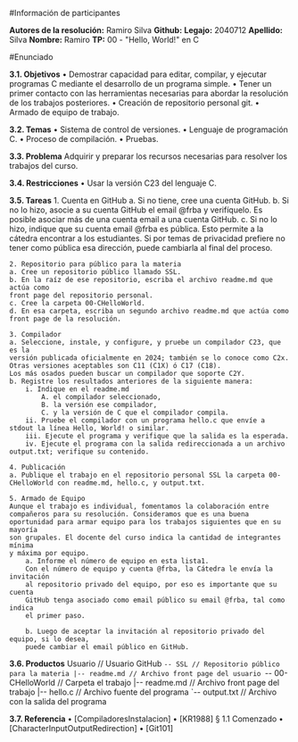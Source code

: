 #Información de participantes

**Autores de la resolución:** Ramiro Silva
**Github:** 
**Legajo:** 2040712
**Apellido:** Silva
**Nombre:** Ramiro
**TP:** 00 - "Hello, World!" en C

#Enunciado

**3.1. Objetivos**
	• Demostrar capacidad para editar, compilar, y ejecutar programas C mediante
	el desarrollo de un programa simple.
	• Tener un primer contacto con las herramientas necesarias para abordar la
	resolución de los trabajos posteriores.
	• Creación de repositorio personal git.
	• Armado de equipo de trabajo.

**3.2. Temas**
	• Sistema de control de versiones.
	• Lenguaje de programación C.
	• Proceso de compilación.
	• Pruebas.

**3.3. Problema**
	Adquirir y preparar los recursos necesarias para resolver los trabajos del curso.

**3.4. Restricciones**
	• Usar la versión C23 del lenguaje C.

**3.5. Tareas**
	1. Cuenta en GitHub
		a. Si no tiene, cree una cuenta GitHub.
		b. Si no lo hizo, asocie a su cuenta GitHub el email @frba y verifíquelo. Es
		posible asociar más de una cuenta email a una cuenta GitHub.
		c. Si no lo hizo, indique que su cuenta email @frba es pública. Esto permite
		a la cátedra encontrar a los estudiantes. Si por temas de privacidad
		prefiere no tener como pública esa dirección, puede cambiarla al final del
		proceso.

	2. Repositorio para público para la materia
	a. Cree un repositorio público llamado SSL.
	b. En la raíz de ese repositorio, escriba el archivo readme.md que actúa como
	front page del repositorio personal.
	c. Cree la carpeta 00-CHelloWorld.
	d. En esa carpeta, escriba un segundo archivo readme.md que actúa como
	front page de la resolución.

	3. Compilador
	a. Seleccione, instale, y configure, y pruebe un compilador C23, que es la
	versión publicada oficialmente en 2024; también se lo conoce como C2x.
	Otras versiones aceptables son C11 (C1X) ó C17 (C18).
	Los más osados pueden buscar un compilador que soporte C2Y.
	b. Registre los resultados anteriores de la siguiente manera:
		i. Indique en el readme.md
			A. el compilador seleccionado,
			B. la versión ese compilador,
			C. y la versión de C que el compilador compila.
		ii. Pruebe el compilador con un programa hello.c que envíe a stdout la línea Hello, World! o similar.
		iii. Ejecute el programa y verifique que la salida es la esperada.
		iv. Ejecute el programa con la salida redireccionada a un archivo output.txt; verifique su contenido.
		
	4. Publicación
	a. Publique el trabajo en el repositorio personal SSL la carpeta 00- CHelloWorld con readme.md, hello.c, y output.txt.

	5. Armado de Equipo
	Aunque el trabajo es individual, fomentamos la colaboración entre
	compañeros para su resolución. Consideramos que es una buena
	oportunidad para armar equipo para los trabajos siguientes que en su mayoría
	son grupales. El docente del curso indica la cantidad de integrantes mínima
	y máxima por equipo.
		a. Informe el número de equipo en esta lista1.
		Con el número de equipo y cuenta @frba, la Cátedra le envía la invitación
		al repositorio privado del equipo, por eso es importante que su cuenta
		GitHub tenga asociado como email público su email @frba, tal como indica
		el primer paso.
		
		b. Luego de aceptar la invitación al repositorio privado del equipo, si lo desea,
		puede cambiar el email público en GitHub.

**3.6. Productos**
	Usuario // Usuario GitHub
	`-- SSL // Repositorio público para la materia
	 |-- readme.md // Archivo front page del usuario
	 `-- 00-CHelloWorld // Carpeta el trabajo
	 |-- readme.md // Archivo front page del trabajo
	 |-- hello.c // Archivo fuente del programa
	 `-- output.txt // Archivo con la salida del programa
 
**3.7. Referencia**
	• [CompiladoresInstalacion]
	• [KR1988] § 1.1 Comenzado
	• [CharacterInputOutputRedirection]
	• [Git101]